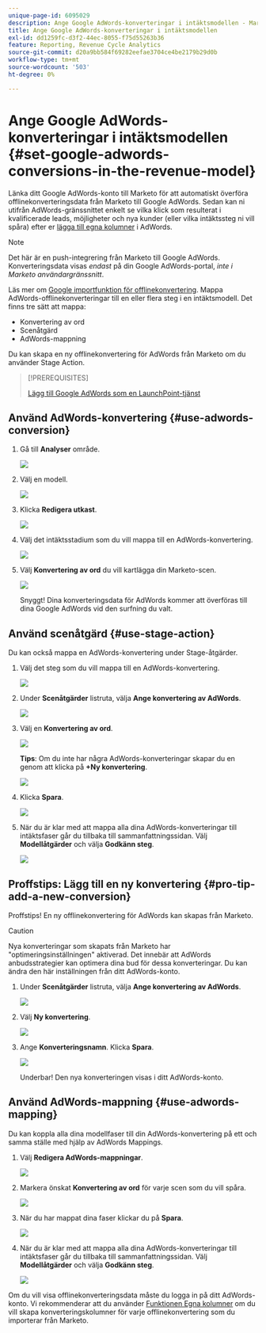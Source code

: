 ```yaml
---
unique-page-id: 6095029
description: Ange Google AdWords-konverteringar i intäktsmodellen - Marketo Docs - produktdokumentation
title: Ange Google AdWords-konverteringar i intäktsmodellen
exl-id: dd1259fc-d3f2-44ec-8055-f75d55263b36
feature: Reporting, Revenue Cycle Analytics
source-git-commit: d20a9bb584f69282eefae3704ce4be2179b29d0b
workflow-type: tm+mt
source-wordcount: '503'
ht-degree: 0%

---
```


# Ange Google AdWords-konverteringar i intäktsmodellen {#set-google-adwords-conversions-in-the-revenue-model}

Länka ditt Google AdWords-konto till Marketo för att automatiskt överföra offlinekonverteringsdata från Marketo till Google AdWords. Sedan kan ni utifrån AdWords-gränssnittet enkelt se vilka klick som resulterat i kvalificerade leads, möjligheter och nya kunder (eller vilka intäktssteg ni vill spåra) efter er [lägga till egna kolumner](https://support.google.com/adwords/answer/3073556) i AdWords.

>[!NOTE]
>
>Det här är en push-integrering från Marketo till Google AdWords. Konverteringsdata visas _endast_ på din Google AdWords-portal, _inte i Marketo användargränssnitt_.

Läs mer om [Google importfunktion för offlinekonvertering](https://support.google.com/adwords/answer/2998031?hl=en). Mappa AdWords-offlinekonverteringar till en eller flera steg i en intäktsmodell. Det finns tre sätt att mappa:

* Konvertering av ord
* Scenåtgärd
* AdWords-mappning

Du kan skapa en ny offlinekonvertering för AdWords från Marketo om du använder Stage Action.

>[!PREREQUISITES]
>
>[Lägg till Google AdWords som en LaunchPoint-tjänst](/help/marketo/product-docs/administration/additional-integrations/add-google-adwords-as-a-launchpoint-service.md)

## Använd AdWords-konvertering {#use-adwords-conversion}

1. Gå till **Analyser** område.

   ![](assets/image2015-2-23-18-3a9-3a34.png)

1. Välj en modell.

   ![](assets/image2015-2-23-18-3a3-3a12.png)

1. Klicka **Redigera utkast**.

   ![](assets/image2015-3-10-15-3a3-3a20.png)

1. Välj det intäktsstadium som du vill mappa till en AdWords-konvertering.

   ![](assets/image2015-2-26-16-3a40-3a2.png)

1. Välj **Konvertering av ord** du vill kartlägga din Marketo-scen.

   ![](assets/image2015-2-26-16-3a46-3a15.png)

   Snyggt! Dina konverteringsdata för AdWords kommer att överföras till dina Google AdWords vid den surfning du valt.

## Använd scenåtgärd {#use-stage-action}

Du kan också mappa en AdWords-konvertering under Stage-åtgärder.

1. Välj det steg som du vill mappa till en AdWords-konvertering.

   ![](assets/image2015-2-26-16-3a40-3a2.png)

1. Under **Scenåtgärder** listruta, välja **Ange konvertering av AdWords**.

   ![](assets/image2015-2-26-16-3a52-3a24.png)

1. Välj en **Konvertering av ord**.

   ![](assets/image2015-2-26-16-3a54-3a47.png)

   **Tips**: Om du inte har några AdWords-konverteringar skapar du en genom att klicka på **+Ny konvertering**.

   ![](assets/image2015-2-26-21-3a22-3a10.png)

1. Klicka **Spara**.

   ![](assets/image2015-2-26-16-3a56-3a2.png)

1. När du är klar med att mappa alla dina AdWords-konverteringar till intäktsfaser går du tillbaka till sammanfattningssidan. Välj **Modellåtgärder** och välja **Godkänn steg**.

   ![](assets/image2015-2-27-12-3a20-3a20.png)

## Proffstips: Lägg till en ny konvertering {#pro-tip-add-a-new-conversion}

Proffstips! En ny offlinekonvertering för AdWords kan skapas från Marketo.

>[!CAUTION]
>
>Nya konverteringar som skapats från Marketo har &quot;optimeringsinställningen&quot; aktiverad. Det innebär att AdWords anbudsstrategier kan optimera dina bud för dessa konverteringar. Du kan ändra den här inställningen från ditt AdWords-konto.

1. Under **Scenåtgärder** listruta, välja **Ange konvertering av AdWords**.

   ![](assets/image2015-2-26-16-3a52-3a24.png)

1. Välj **Ny konvertering**.

   ![](assets/image2015-2-26-21-3a22-3a10.png)

1. Ange **Konverteringsnamn**. Klicka **Spara**.

   ![](assets/image2015-2-26-21-3a24-3a7.png)

   Underbar! Den nya konverteringen visas i ditt AdWords-konto.

## Använd AdWords-mappning {#use-adwords-mapping}

Du kan koppla alla dina modellfaser till din AdWords-konvertering på ett och samma ställe med hjälp av AdWords Mappings.

1. Välj **Redigera AdWords-mappningar**.

   ![](assets/image2015-2-26-17-3a3-3a29.png)

1. Markera önskat **Konvertering av ord** för varje scen som du vill spåra.

   ![](assets/image2015-2-26-17-3a6-3a15.png)

1. När du har mappat dina faser klickar du på **Spara**.

   ![](assets/image2015-2-26-17-3a7-3a48.png)

1. När du är klar med att mappa alla dina AdWords-konverteringar till intäktsfaser går du tillbaka till sammanfattningssidan. Välj **Modellåtgärder** och välja **Godkänn steg**.

   ![](assets/image2015-2-27-12-3a20-3a20.png)

Om du vill visa offlinekonverteringsdata måste du logga in på ditt AdWords-konto. Vi rekommenderar att du använder [Funktionen Egna kolumner](https://support.google.com/adwords/answer/3073556) om du vill skapa konverteringskolumner för varje offlinekonvertering som du importerar från Marketo.
